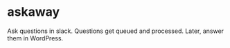 # askaway
Ask questions in slack.  Questions get queued and processed.  Later, answer them in WordPress.
